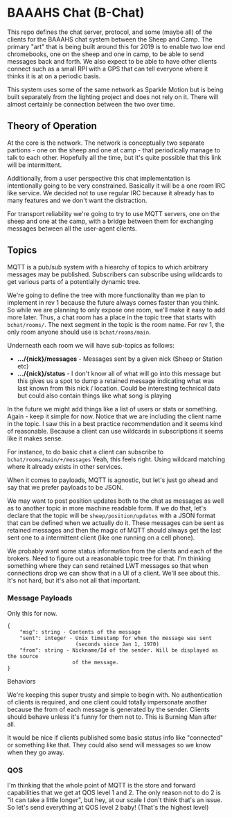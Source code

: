 BAAAHS Chat (B-Chat)
====================

This repo defines the chat server, protocol, and some (maybe all) of the clients for the BAAAHS chat system between the Sheep and Camp. The primary "art" that is being built around this for 2019 is to enable two low end chromebooks, one on the sheep and one in camp, to be able to send messages back and forth. We also expect to be able to have other clients connect such as a small RPI with a GPS that can tell everyone where it thinks it is at on a periodic basis.

This system uses some of the same network as Sparkle Motion but is being built separately from the lighting project and does not rely on it. There will almost certainly be connection between the two over time.


## Theory of Operation


At the core is the network. The network is conceptually two separate partions - one on the sheep and one at camp - that periodically manage to talk to each other. Hopefully all the time, but it's quite possible that this link will be intermittent. 

Additionally, from a user perspective this chat implementation is intentionally going to be very constrained. Basically it will be a one room IRC like service. We decided not to use regular IRC because it already has to many features and we don't want the distraction.

For transport reliability we're going to try to use MQTT servers, one on the sheep and one at the camp, with a bridge between them for exchanging messages between all the user-agent clients.


## Topics


MQTT is a pub/sub system with a hiearchy of topics to which arbitrary messages may be published. Subscribers can subscribe using wildcards to get various parts of a potentially dynamic tree.

We're going to define the tree with more functionality than we plan to implement in rev 1 because the future always comes faster than you think. So while we are planning to only expose one room, we'll make it easy to add more later. Thus, a chat room has a place in the topic tree that starts with `bchat/rooms/`. The next segment in the topic is the room name. For rev 1, the only room anyone should use is `bchat/rooms/main`. 

Underneath each room we will have sub-topics as follows:

- **.../{nick}/messages** - Messages sent by a given nick (Sheep or Station etc)
- **.../{nick}/status** - I don't know all of what will go into this message but this gives us a spot to dump a retained message indicating what was last known from this nick / location. Could be interesting technical data but could also contain things like what song is playing 

In the future we might add things like a list of users or stats or something. Again - keep it simple for now. Notice that we are including the client name in the topic. I saw this in a best practice recommendation and it seems kind of reasonable. Because a client can use wildcards in subscriptions it seems like it makes sense. 

For instance, to do basic chat a client can subscribe to `bchat/rooms/main/+/messages` Yeah, this feels right. Using wildcard matching where it already exists in other services.

When it comes to payloads, MQTT is agnostic, but let's just go ahead and say that we prefer payloads to be JSON.

We may want to post position updates both to the chat as messages as well as to another topic in more machine readable form. If we do that, let's declare that the topic will be `sheep/position/updates` with a JSON format that can be defined when we actually do it. These messages can be sent as retained messages and then the magic of MQTT should always get the last sent one to a intermittent client (like one running on a cell phone).

We probably want some status information from the clients and each of the brokers. Need to figure out a reasonable topic tree for that. I'm thinking something where they can send retained LWT messages so that when connections drop we can show that in a UI of a client. We'll see about this. It's not hard, but it's also not all that important.


### Message Payloads

Only this for now. 

    {
        "msg": string - Contents of the message
        "sent": integer - Unix timestamp for when the message was sent 
                          (seconds since Jan 1, 1970)
        "from": string - Nickname/Id of the sender. Will be displayed as the source
                         of the message.
    }

Behaviors


We're keeping this super trusty and simple to begin with. No authentication of clients is required, and one client could totally impersonate another because the from of each message is generated by the sender. Clients should behave unless it's funny for them not to. This is Burning Man after all.

It would be nice if clients published some basic status info like "connected" or something like that. They could also send will messages so we know when they go away.

### QOS

I'm thinking that the whole point of MQTT is the store and forward capabilities that we get at QOS level 1 and 2. The only reason not to do 2 is "it can take a little longer", but hey, at our scale I don't think that's an issue. So let's send everything at QOS level 2 baby! (That's the highest level)


